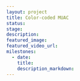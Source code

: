 ```yaml
---
layout: project
title: Color-coded MUAC
status:
stage: 
description:
featured_image:
featured_video_url:
milestones:
  - date:
    title:
    description_markdown:
---
```


